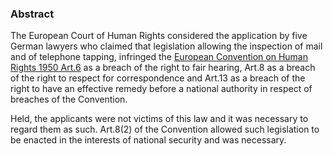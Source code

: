 ### Abstract

The European Court of Human Rights considered the application by five German lawyers who claimed that legislation allowing the inspection of mail and of telephone tapping, infringed the [European Convention on Human Rights 1950 Art.6](https://uk.westlaw.com/Document/IAE1FBD48E5924705BFBD5299078ED2BC/View/FullText.html?originationContext=document&transitionType=DocumentItem&ppcid=7edbc14437d041aab2747646fca7f0ee&contextData=(sc.Search)) as a breach of the right to fair hearing, Art.8 as a breach of the right to respect for correspondence and Art.13 as a breach of the right to have an effective remedy before a national authority in respect of breaches of the Convention.

Held, the applicants were not victims of this law and it was necessary to regard them as such. Art.8(2) of the Convention allowed such legislation to be enacted in the interests of national security and was necessary.